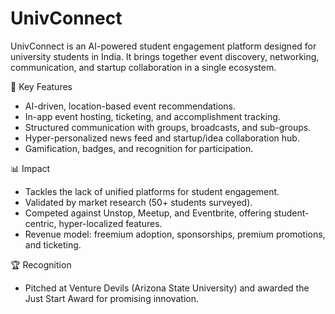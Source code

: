 # UnivConnect

UnivConnect is an AI-powered student engagement platform designed for university students in India. It brings together event discovery, networking, communication, and startup collaboration in a single ecosystem.

🌟 Key Features
* AI-driven, location-based event recommendations.
* In-app event hosting, ticketing, and accomplishment tracking.
* Structured communication with groups, broadcasts, and sub-groups.
* Hyper-personalized news feed and startup/idea collaboration hub.
* Gamification, badges, and recognition for participation.

📊 Impact
* Tackles the lack of unified platforms for student engagement.
* Validated by market research (50+ students surveyed).
* Competed against Unstop, Meetup, and Eventbrite, offering student-centric, hyper-localized features.
* Revenue model: freemium adoption, sponsorships, premium promotions, and ticketing.

🏆 Recognition
* Pitched at Venture Devils (Arizona State University) and awarded the Just Start Award for promising innovation.
